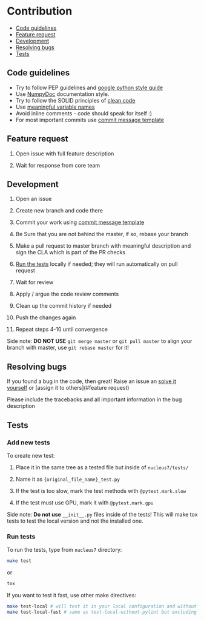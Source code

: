 Contribution
============

- [Code guidelines](#code-guidelines)
- [Feature request](#feature-request)
- [Development](#development)
- [Resolving bugs](#resolving-bugs)
- [Tests](#tests)

[tox.ini]: ./tox.ini

[google python style guide]: https://github.com/google/styleguide/blob/gh-pages/pyguide.md

[NumpyDoc]: https://numpydoc.readthedocs.io/en/latest/

[clean code]: https://medium.com/mindorks/how-to-write-clean-code-lessons-learnt-from-the-clean-code-robert-c-martin-9ffc7aef870c

[meaningful variable names]: https://medium.com/coding-skills/clean-code-101-meaningful-names-and-functions-bf450456d90c

[commit message template]: .gitmessage_template

## Code guidelines <a name="code-guidelines"></a>

* Try to follow PEP guidelines and [google python style guide]
* Use [NumpyDoc] documentation style.
* Try to follow the SOLID principles of [clean code]
* Use [meaningful variable names]
* Avoid inline comments - code should speak for itself :)
* For most important commits use [commit message template]

## Feature request <a name="feature-request"></a>

1. Open issue with full feature description

2. Wait for response from core team

## Development <a name="development"></a>

1. Open an issue

2. Create new branch and code there

3. Commit your work using [commit message template]

4. Be Sure that you are not behind the master, if so, rebase your branch

5. Make a pull request to master branch with meaningful description and
sign the CLA which is part of the PR checks 

6. [Run the tests](#run-tests) locally if needed; they will run automatically
on pull request

7. Wait for review

8. Apply / argue the code review comments

9. Clean up the commit history if needed

10. Push the changes again

11. Repeat steps 4-10 until convergence

Side note: **DO NOT USE** `git merge master` or `git pull master` to align your
branch with master, use `git rebase master` for it!

## Resolving bugs <a name="resolving-bugs"></a>

If you found a bug in the code, then great! Raise an issue an
[solve it yourself](#development) or
[assign it to others](#feature request) 

Please include the tracebacks and all important information in the bug
description

## Tests <a name="tests"></a>

### Add new tests

To create new test:

1. Place it in the same tree as a tested file but inside of `nucleus7/tests/`

2. Name it as `{original_file_name}_test.py` 

3. If the test is too slow, mark the test methods with `@pytest.mark.slow`

4. If the test must use GPU, mark it with `@pytest.mark.gpu`

Side note: **Do not use** `__init__.py` files inside of the tests! This will
make tox tests to test the local version and not the installed one.

### Run tests <a name="run-tests"></a>

To run the tests, type from `nucleus7` directory:

```bash
make test
```

or

```bash
tox
```

If you want to test it fast, use other make directives:

```bash
make test-local # will test it in your local configuration and without tox
make test-local-fast # same as test-local-without-pylint but excluding slow tests
```
